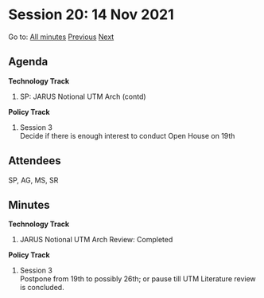 # Session 20: 14 Nov 2021

Go to: [All minutes](../../index.md) [Previous](./09.md) [Next](16.md)

## Agenda

**Technology Track**

1. SP: JARUS Notional UTM Arch (contd)

**Policy Track**

1. Session 3  
    Decide if there is enough interest to conduct Open House on 19th

## Attendees

SP, AG, MS, SR

## Minutes

**Technology Track**

1. JARUS Notional UTM Arch Review: Completed

**Policy Track**

1. Session 3  
    Postpone from 19th to possibly 26th; or pause till UTM Literature review is concluded.
